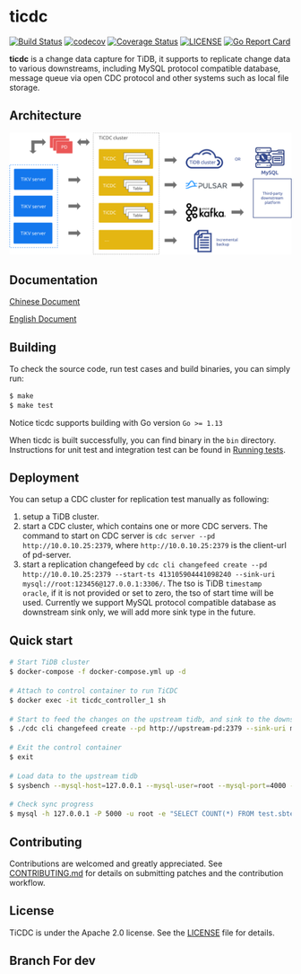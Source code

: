 # ticdc

[![Build Status](https://internal.pingcap.net/idc-jenkins/job/build_cdc_master/badge/icon)](https://internal.pingcap.net/idc-jenkins/job/build_cdc_master/)
[![codecov](https://codecov.io/gh/pingcap/ticdc/branch/master/graph/badge.svg)](https://codecov.io/gh/pingcap/ticdc)
[![Coverage Status](https://coveralls.io/repos/github/pingcap/ticdc/badge.svg)](https://coveralls.io/github/pingcap/ticdc)
[![LICENSE](https://img.shields.io/github/license/pingcap/ticdc.svg)](https://github.com/pingcap/ticdc/blob/master/LICENSE)
[![Go Report Card](https://goreportcard.com/badge/github.com/pingcap/ticdc)](https://goreportcard.com/report/github.com/pingcap/ticdc)

**ticdc** is a change data capture for TiDB, it supports to replicate change data to various downstreams, including MySQL protocol compatible database, message queue via open CDC protocol and other systems such as local file storage.

## Architecture

<img src="docs/media/cdc_architecture.svg?sanitize=true" alt="architecture" width="600"/>

## Documentation

[Chinese Document](https://docs.pingcap.com/zh/tidb/dev/ticdc-overview/)

[English Document](https://pingcap.com/docs/dev/reference/tools/ticdc/overview/)

## Building

To check the source code, run test cases and build binaries, you can simply run:

```bash
$ make
$ make test
```

Notice ticdc supports building with Go version `Go >= 1.13`

When ticdc is built successfully, you can find binary in the `bin` directory. Instructions for unit test and integration test can be found in [Running tests](tests/README.md).

## Deployment

You can setup a CDC cluster for replication test manually as following:

1. setup a TiDB cluster.
2. start a CDC cluster, which contains one or more CDC servers. The command to start on CDC server is `cdc server --pd http://10.0.10.25:2379`, where `http://10.0.10.25:2379` is the client-url of pd-server.
3. start a replication changefeed by `cdc cli changefeed create --pd http://10.0.10.25:2379 --start-ts 413105904441098240 --sink-uri mysql://root:123456@127.0.0.1:3306/`. The tso is TiDB `timestamp oracle`, if it is not provided or set to zero, the tso of start time will be used. Currently we support MySQL protocol compatible database as downstream sink only, we will add more sink type in the future.

## Quick start

```sh
# Start TiDB cluster
$ docker-compose -f docker-compose.yml up -d

# Attach to control container to run TiCDC
$ docker exec -it ticdc_controller_1 sh

# Start to feed the changes on the upstream tidb, and sink to the downstream tidb
$ ./cdc cli changefeed create --pd http://upstream-pd:2379 --sink-uri mysql://root@downstream-tidb:4000/

# Exit the control container
$ exit

# Load data to the upstream tidb
$ sysbench --mysql-host=127.0.0.1 --mysql-user=root --mysql-port=4000 --mysql-db=test oltp_insert --tables=1 --table-size=100000 prepare

# Check sync progress
$ mysql -h 127.0.0.1 -P 5000 -u root -e "SELECT COUNT(*) FROM test.sbtest1"
```

## Contributing
Contributions are welcomed and greatly appreciated. See [CONTRIBUTING.md](./CONTRIBUTING.md)
for details on submitting patches and the contribution workflow.

## License

TiCDC is under the Apache 2.0 license. See the [LICENSE](./LICENSE) file for details.

## Branch For dev
